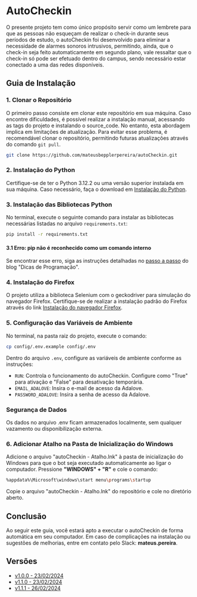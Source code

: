 # AutoCheckin

O presente projeto tem como único propósito servir como um lembrete para que as pessoas não esqueçam de realizar o check-in durante seus períodos de estudo, o autoCheckin foi desenvolvido para eliminar a necessidade de alarmes sonoros intrusivos, permitindo, ainda, que o check-in seja feito automaticamente em segundo plano, vale ressaltar que o check-in só pode ser efetuado dentro do campus, sendo necessário estar conectado a uma das redes disponíveis.

## Guia de Instalação

### 1. Clonar o Repositório
O primeiro passo consiste em clonar este repositório em sua máquina. Caso encontre dificuldades, é possível realizar a instalação manual, acessando as tags do projeto e instalando o source_code. No entanto, esta abordagem implica em limitações de atualização. Para evitar esse problema, é recomendável clonar o repositório, permitindo futuras atualizações através do comando `git pull`.

```bash
git clone https://github.com/mateusbepplerpereira/autoCheckin.git
```

### 2. Instalação do Python
Certifique-se de ter o Python 3.12.2 ou uma versão superior instalada em sua máquina. Caso necessário, faça o download em [Instalação do Python](https://www.python.org/downloads/).

### 3. Instalação das Bibliotecas Python
No terminal, execute o seguinte comando para instalar as bibliotecas necessárias listadas no arquivo `requirements.txt`:

```bash
pip install -r requirements.txt
```

#### 3.1 Erro: pip não é reconhecido como um comando interno
Se encontrar esse erro, siga as instruções detalhadas no [passo a passo](https://dicasdeprogramacao.com.br/resolvido-pip-nao-e-reconhecido-como-um-comando-interno/) do blog "Dicas de Programação".

### 4. Instalação do Firefox
O projeto utiliza a biblioteca Selenium com o geckodriver para simulação do navegador Firefox. Certifique-se de realizar a instalação padrão do Firefox através do link [Instalação do navegador Firefox](https://www.mozilla.org/pt-BR/firefox/download/thanks/).

### 5. Configuração das Variáveis de Ambiente
No terminal, na pasta raiz do projeto, execute o comando:

```bash
cp config/.env.example config/.env
```

Dentro do arquivo `.env`, configure as variáveis de ambiente conforme as instruções:

- `RUN`: Controla o funcionamento do autoCheckin. Configure como "True" para ativação e "False" para desativação temporária.
- `EMAIL_ADALOVE`: Insira o e-mail de acesso da Adalove.
- `PASSWORD_ADALOVE`: Insira a senha de acesso da Adalove.

### **Segurança de Dados**
Os dados no arquivo .env ficam armazenados localmente, sem qualquer vazamento ou disponibilização externa.

### 6. Adicionar Atalho na Pasta de Inicialização do Windows
Adicione o arquivo "autoCheckin - Atalho.lnk" à pasta de inicialização do Windows para que o bot seja executado automaticamente ao ligar o computador. Pressione **"WINDOWS" + "R"** e cole o comando:

```bash
%appdata%\Microsoft\windows\start menu\programs\startup
```

Copie o arquivo "autoCheckin - Atalho.lnk" do repositório e cole no diretório aberto.

## Conclusão
Ao seguir este guia, você estará apto a executar o autoCheckin de forma automática em seu computador. Em caso de complicações na instalação ou sugestões de melhorias, entre em contato pelo Slack: **mateus.pereira**.

## Versões
- [v1.0.0 - 23/02/2024](https://github.com/mateusbepplerpereira/autoCheckin/releases/tag/v1.0.0)
- [v1.1.0 - 23/02/2024](https://github.com/mateusbepplerpereira/autoCheckin/releases/tag/v1.1.0)
- [v1.1.1 - 26/02/2024](https://github.com/mateusbepplerpereira/autoCheckin/releases/tag/v1.1.1)